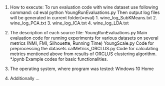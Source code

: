 1. How to execute:
   To run evaluation code with wine dataset use following command:
        cd eval
        python YoungRunEvaluations.py
   Then output log files will be generated in current folder(=eval)
        1. wine_log_SubKMeans.txt
        2. wine_log_PCA.txt
        3. wine_log_ICA.txt
        4. wine_log_LDA.txt

2. The description of each source file:
   YoungRunEvaluations.py
        Main evaluation code for running experiments for various datasets on several metrics (NMI, FMI, Silhouette, Running Time)
   YoungScale.py
        Code for preprocessing the datasets
   calMetrics_ORCLUS.py
        Code for calculating metrics mentioned above from results of ORCLUS clustering algorithm.
   *.ipynb
        Example codes for basic functionalities.

3. The operating system, where program was tested:
   Windows 10 Home

4. Additionally
...